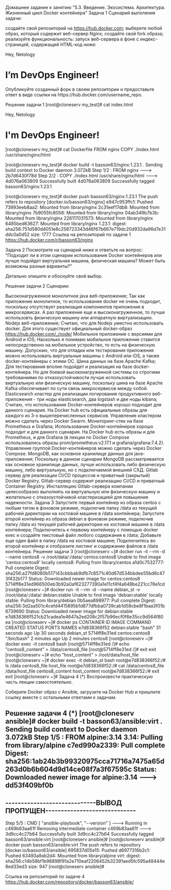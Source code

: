 Домашнее задание к занятию "5.3. Введение. Экосистема. Архитектура. Жизненный цикл Docker контейнера"
Задача 1
Сценарий выполения задачи:

создайте свой репозиторий на https://hub.docker.com;
выберете любой образ, который содержит веб-сервер Nginx;
создайте свой fork образа;
реализуйте функциональность: запуск веб-сервера в фоне с индекс-страницей, содержащей HTML-код ниже:
<html>
<head>
Hey, Netology
</head>
<body>
<h1>I’m DevOps Engineer!</h1>
</body>
</html>
Опубликуйте созданный форк в своем репозитории и предоставьте ответ в виде ссылки на https://hub.docker.com/username_repo.

Решение задачи 1
[root@cloneserv my_test]# cat index.html
<html>
<head>
Hey, Netology
</head>
<body>
<h1>I'm DevOps Engineer!</h1>
</body>
</html>

[root@cloneserv my_test]# cat Dockerfile
FROM nginx
COPY ./index.html /usr/share/nginx/html

[root@cloneserv my_test]# docker build -t basson63/nginx:1.23.1 .
Sending build context to Docker daemon  3.072kB
Step 1/2 : FROM nginx
 ---> 2b7d6430f78d
Step 2/2 : COPY ./index.html /usr/share/nginx/html
 ---> 4d076a063809
Successfully built 4d076a063809
Successfully tagged basson63/nginx:1.23.1

[root@cloneserv my_test]# docker push basson63/nginx:1.23.1
The push refers to repository [docker.io/basson63/nginx]
e947c953ffc1: Pushed
73993eeb8aa2: Mounted from library/nginx
2c31eef17db8: Mounted from library/nginx
7b9055fc8058: Mounted from library/nginx
04ab349b7b3b: Mounted from library/nginx
226117031573: Mounted from library/nginx
6485bed63627: Mounted from library/nginx
1.23.1: digest: sha256:751d580d4051e8c258723343d46f67b667e719dc20d932da96d7e31ddc0a0d52 size: 1777
Ссылка на репозиторий по задаче 1 https://hub.docker.com/r/basson63/nginx

Задача 2
Посмотрите на сценарий ниже и ответьте на вопрос: "Подходит ли в этом сценарии использование Docker контейнеров или лучше подойдет виртуальная машина, физическая машина? Может быть возможны разные варианты?"

Детально опишите и обоснуйте свой выбор.

Решение задачи 2
Сценарии:

Высоконагруженное монолитное java веб-приложение;
Так как приложение монолитное, то использование docker не очень подходит,
поскольку отсутствует реализация компонентов приложения в микросервисах.
А раз приложение еще и высоконагруженное, то лучше использовть физическую 
машину или аппаратную виртуализацию.
Nodejs веб-приложение;
Считаю, что для Nodejs уместно использовать docker. Для этого существует 
официальный docker-образ https://hub.docker.com/_/node/
Мобильное приложение c версиями для Android и iOS;
Насколько я понимаю мобильное приложение ставится непосредственно на 
мобильное устройство, то есть на физическую машину.
Допускаю, что для отладки или тестирования приложения можно использовать
виртуальные машины с Android или iOS, а также docker-контейнеры с этими ОС.
Шина данных на базе Apache Kafka;
Для тестирования вполне подойдет и реализация на базе docker-контейнера.
Но для боевой высоконагруженной системы со строгими требованиями по отказоустойчивости 
лучше использовать виртуальную или физическую машину, поскольку шина на базе Apache Kafka
обеспечивает по сути связь микросервисов между собой.
Elasticsearch кластер для реализации логирования продуктивного веб-приложения - три ноды elasticsearch, два logstash и две ноды kibana;
Считаю, что использование Docker-контейнеров хорошо подходит для данного сценария.
На Docker hub есть официальные образы для каждого из 3-х вышеперечисленных сервисов.
Управление кластером можно сделать через Docker Swarm.
Мониторинг-стек на базе Prometheus и Grafana;
Использование Docker-контейнеров хорошо подходит и для данного сценария.
На Docker hub есть образы и для Prometheus, и для Grafana (в лекции по Docker Compose 
использовались образы prom/prometheus:v2.17.1 и grafana/grafana:7.4.2).
Управление группой Docker-контейнеров можно сделать через Docker Compose.
MongoDB, как основное хранилище данных для java-приложения;
Поскольку в данном сценарии MongoDB рассматривается как основное хранилище данных, 
лучше использовать либо физическую машину, либо виртуальную, но с подключаемой внешней СХД.
Gitlab сервер для реализации CI/CD процессов и приватный (закрытый) Docker Registry.
Gitlab-сервер содержит реализацию CI/CD и приватный Container Registry.
Инсталляцию Gitlab-сервера компании целесообразно выполнять на виртуальную или физическую машину и 
желательно с отказоустойчивой кластеризацией для повышения надежности.
Задача 3
Запустите первый контейнер из образа centos c любым тэгом в фоновом режиме, подключив папку /data из текущей рабочей директории на хостовой машине в /data контейнера;
Запустите второй контейнер из образа debian в фоновом режиме, подключив папку /data из текущей рабочей директории на хостовой машине в /data контейнера;
Подключитесь к первому контейнеру с помощью docker exec и создайте текстовый файл любого содержания в /data;
Добавьте еще один файл в папку /data на хостовой машине;
Подключитесь во второй контейнер и отобразите листинг и содержание файлов в /data контейнера.
Решение задачи 3
[root@cloneserv ~]# docker run -it --rm -d --name centos8 -v /root/data/:/data/ centos:centos8
Unable to find image 'centos:centos8' locally
centos8: Pulling from library/centos
a1d0c7532777: Pull complete
Digest: sha256:a27fd8080b517143cbbbab9dfb7c8571c40d67d534bbdee55bd6c473f432b177
Status: Downloaded newer image for centos:centos8
5714ff8e31ed966500eb3b92a0af623277390a1e11cf4f4a648be221cc76e1cd
[root@cloneserv ~]# docker run -it --rm -d --name debian_st -v /root/data/:/data/ debian:stable
Unable to find image 'debian:stable' locally
stable: Pulling from library/debian
0b5aea898977: Pull complete
Digest: sha256:3d2aa501c4cefd4415895b1d877dfbba0739cab1d58cbe8f1baa3f01b6739690
Status: Downloaded newer image for debian:stable
e7d838366f521cb21cadea1e4647a2ed208c2f57b96ecf0f6e35cc9d564f80ea
[root@cloneserv ~]# docker ps
CONTAINER ID   IMAGE            COMMAND       CREATED          STATUS          PORTS     NAMES
e7d838366f52   debian:stable    "bash"        31 seconds ago   Up 30 seconds             debian_st
5714ff8e31ed   centos:centos8   "/bin/bash"   2 minutes ago    Up 2 minutes              centos8
[root@cloneserv ~]# docker exec -it centos8 bash
[root@5714ff8e31ed /]# echo "centos8_content" > /data/centos8_file
[root@5714ff8e31ed /]# exit
exit
[root@cloneserv ~]# echo "host_content" > /root/data/host_file
[root@cloneserv ~]# docker exec -it debian_st bash
root@e7d838366f52:/# ls /data
centos8_file  host_file
root@e7d838366f52:/# cat /data/centos8_file /data/host_file
centos8_content
host_content
root@e7d838366f52:/# exit
exit
[root@cloneserv ~]#
Задача 4 (*)
Воспроизвести практическую часть лекции самостоятельно.

Соберите Docker образ с Ansible, загрузите на Docker Hub и пришлите ссылку вместе с остальными ответами к задачам.

Решение задачи 4 (*)
[root@cloneserv ansible]# docker build -t basson63/ansible:virt .
Sending build context to Docker daemon  3.072kB
Step 1/5 : FROM alpine:3.14
3.14: Pulling from library/alpine
c7ed990a2339: Pull complete
Digest: sha256:1ab24b3b99320975cca71716a7475a65d263d0b6b604d9d14ce08f7a3f67595c
Status: Downloaded newer image for alpine:3.14
 ---> dd53f409bf0b
------------------------------------------------------------------------
-----------------------------ВЫВОД ПРОПУЩЕН-----------------------------
------------------------------------------------------------------------
Step 5/5 : CMD [ "ansible-playbook", "--version" ]
 ---> Running in c469b83aa61f
Removing intermediate container c469b83aa61f
 ---> 3d9cc4c27b64
Successfully built 3d9cc4c27b64
Successfully tagged basson63/ansible:virt
[root@cloneserv ansible]#
[root@cloneserv ansible]# docker push basson63/ansible:virt
The push refers to repository [docker.io/basson63/ansible]
695837d05e15: Pushed
d6977316b2c1: Pushed
63493a9ab2d4: Mounted from library/alpine
virt: digest: sha256:c14b58bf1b98898f91a2e710eaf2206452b32391aed5fc595a48444e8ed33ed3 size: 947
[root@cloneserv ansible]#

Ссылка на репозиторий по задаче 4 https://hub.docker.com/repository/docker/basson63/ansible/
